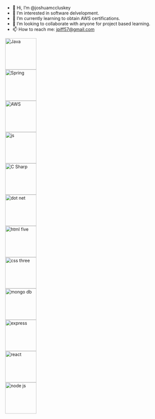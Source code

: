<style>
  img {
  display: flex;
  flex-direction: row;
}

/* Responsive layout - makes a one column layout instead of a two-column layout */
@media (max-width: 800px) {
  img {
    flex-direction: column;
  }
}

</style>


- 👋 Hi, I’m @joshuamccluskey
- 👀 I’m interested in software delvelopment.
- 🌱 I’m currently learning to obtain AWS certifications.
- 💞️ I’m looking to collaborate with anyone for project based learning.
- 📫 How to reach me: jpiff57@gmail.com



<img src="https://cdn.jsdelivr.net/gh/devicons/devicon/icons/java/java-original-wordmark.svg" alt="Java" width="100"/>
<img src="https://cdn.jsdelivr.net/gh/devicons/devicon/icons/spring/spring-original.svg" alt="Spring" width="100"/>
<img src="https://cdn.jsdelivr.net/gh/devicons/devicon/icons/amazonwebservices/amazonwebservices-original-wordmark.svg" alt="AWS" width="100"/>
<img src="https://cdn.jsdelivr.net/gh/devicons/devicon/icons/javascript/javascript-original.svg" alt="js" width="100"/>
<img src="https://cdn.jsdelivr.net/gh/devicons/devicon/icons/csharp/csharp-original.svg" alt="C Sharp" width="100"/>
<img src="https://cdn.jsdelivr.net/gh/devicons/devicon/icons/dot-net/dot-net-original-wordmark.svg" alt="dot net" width="100"/>
<img src="https://cdn.jsdelivr.net/gh/devicons/devicon/icons/html5/html5-original-wordmark.svg" alt="html five" width="100"/>
<img src="https://cdn.jsdelivr.net/gh/devicons/devicon/icons/css3/css3-original-wordmark.svg" alt="css three" width="100"/>
<img src="https://cdn.jsdelivr.net/gh/devicons/devicon/icons/mongodb/mongodb-original-wordmark.svg" alt="mongo db" width="100"/>
<img src="https://cdn.jsdelivr.net/gh/devicons/devicon/icons/express/express-original-wordmark.svg" alt="express" width="100"/>
<img src="https://cdn.jsdelivr.net/gh/devicons/devicon/icons/react/react-original-wordmark.svg" alt="react" width="100"/>
<img src="https://cdn.jsdelivr.net/gh/devicons/devicon/icons/nodejs/nodejs-original-wordmark.svg" alt="node js"  width="100"/>

<!---
joshuamccluskey/joshuamccluskey is a ✨ special ✨ repository because its `README.md` (this file) appears on your GitHub profile.
You can click the Preview link to take a look at your changes.
--->
